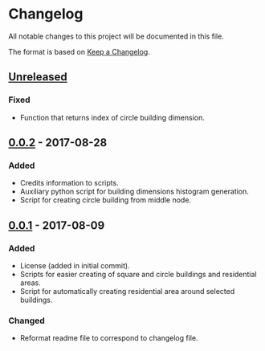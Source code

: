# Changelog
All notable changes to this project will be documented in this file.

The format is based on [Keep a Changelog](http://keepachangelog.com/).

## [Unreleased]
### Fixed
- Function that returns index of circle building dimension.

## [0.0.2] - 2017-08-28
### Added
- Credits information to scripts.
- Auxiliary python script for building dimensions histogram generation.
- Script for creating circle building from middle node.

## [0.0.1] - 2017-08-09
### Added
- License (added in initial commit).
- Scripts for easier creating of square and circle buildings and residential
  areas.
- Script for automatically creating residential area around selected buildings.

### Changed
- Reformat readme file to correspond to changelog file.

[Unreleased]: https://github.com/qeef/josm-scripts/compare/v0.0.2...HEAD
[0.0.2]: https://github.com/qeef/josm-scripts/compare/v0.0.1...v0.0.2
[0.0.1]: https://github.com/qeef/josm-scripts/compare/d72f585...v0.0.1
